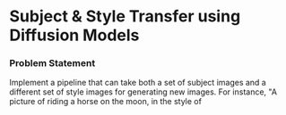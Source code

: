 # Subject & Style Transfer using Diffusion Models

### Problem Statement

Implement a pipeline that can take both a set of subject images and a different set of style images for generating new images. For instance, "A picture of <subject> riding a horse on the moon, in the style of <style>". It is not required to following the prompting format from the examples provided here, i.e., the task does not have to be solved with a single prompt/model evaluation. Prompt following capabilities should be preserved as much as possible while incorporating subject and style. Feel free to be creative and incorporate your own ideas.


## Instructions

(Since it is a build-up on Task 1's dreambooth fine-tuning, the inital instructions are same)

1. Create virtual environment and install required packages from requirements.txt

2. Download images for class images from Kaggle (since my pet is a dog, I am using a random dataset of dog images)

```
python class_images_download.py
```

Then copy it to the root directory.

3. Run Dreambooth LoRA fine-tuning with images of my pet dog.

```
bash scripts/run_dreambooth_lora.sh > dreambooth_ft_lora.log 2>&1
```

4. For inference, two things are required: a prompt and a reference style image


## Results

\<vobj> : Dali (my pet dog)

1. Prompt: "A photo of \<vobj> in space"

Reference Style Image: 
![Diagram](style_refs/rayonism/images.jpeg)

(the first image is the output of Stage 1 (text-to-image), the other 3 are the output images of that image in the reference art style)

Subject and Style transferred image:

![Diagram](assets/Dali_in_space.png)


2. Prompt: "A photo of \<vobj> in a natural setting, waterfall in the background"

Reference Style Image: ![Diagram](assets/style_vangogh_church.jpg)

Subject and Style transferred image:

![Diagram](assets/Dali_natural_setting.png)
